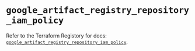 # `google_artifact_registry_repository_iam_policy`

Refer to the Terraform Registory for docs: [`google_artifact_registry_repository_iam_policy`](https://registry.terraform.io/providers/hashicorp/google/4.65.0/docs/resources/artifact_registry_repository_iam_policy).
